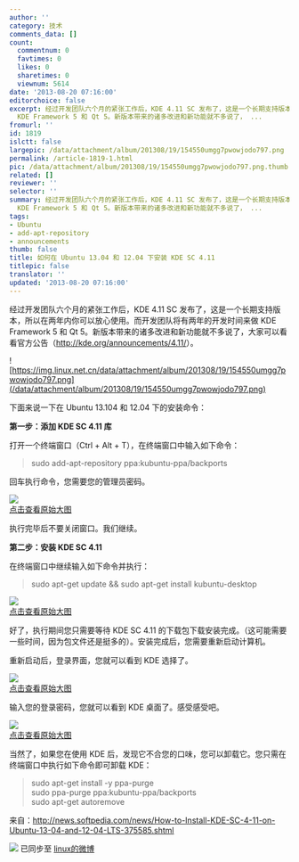 ```yaml
---
author: ''
category: 技术
comments_data: []
count:
  commentnum: 0
  favtimes: 0
  likes: 0
  sharetimes: 0
  viewnum: 5614
date: '2013-08-20 07:16:00'
editorchoice: false
excerpt: 经过开发团队六个月的紧张工作后，KDE 4.11 SC 发布了，这是一个长期支持版本，所以在两年内你可以放心使用。而开发团队将有两年的开发时间来做
  KDE Framework 5 和 Qt 5。新版本带来的诸多改进和新功能就不多说了， ...
fromurl: ''
id: 1819
islctt: false
largepic: /data/attachment/album/201308/19/154550umgg7pwowjodo797.png
permalink: /article-1819-1.html
pic: /data/attachment/album/201308/19/154550umgg7pwowjodo797.png.thumb.jpg
related: []
reviewer: ''
selector: ''
summary: 经过开发团队六个月的紧张工作后，KDE 4.11 SC 发布了，这是一个长期支持版本，所以在两年内你可以放心使用。而开发团队将有两年的开发时间来做
  KDE Framework 5 和 Qt 5。新版本带来的诸多改进和新功能就不多说了， ...
tags:
- Ubuntu
- add-apt-repository
- announcements
thumb: false
title: 如何在 Ubuntu 13.04 和 12.04 下安装 KDE SC 4.11
titlepic: false
translator: ''
updated: '2013-08-20 07:16:00'
---
```


经过开发团队六个月的紧张工作后，KDE 4.11 SC 发布了，这是一个长期支持版本，所以在两年内你可以放心使用。而开发团队将有两年的开发时间来做 KDE Framework 5 和 Qt 5。新版本带来的诸多改进和新功能就不多说了，大家可以看看官方公告（<http://kde.org/announcements/4.11/>）。


![https://img.linux.net.cn/data/attachment/album/201308/19/154550umgg7pwowjodo797.png](/data/attachment/album/201308/19/154550umgg7pwowjodo797.png)


下面来说一下在 Ubuntu 13.104 和 12.04 下的安装命令：


**第一步：添加 KDE SC 4.11 库**


打开一个终端窗口（Ctrl + Alt + T），在终端窗口中输入如下命令：



> 
> sudo add-apt-repository ppa:kubuntu-ppa/backports
> 
> 
> 


回车执行命令，您需要您的管理员密码。


[![](/data/attachment/album/201308/19/154407n2pspg7tspcegrzf.jpg)  
点击查看原始大图](https://img.linux.net.cn/data/attachment/album/201308/19/154407n2pspg7tspcegrzf.jpg)


执行完毕后不要关闭窗口。我们继续。


**第二步：安装 KDE SC 4.11**


在终端窗口中继续输入如下命令并执行：



> 
> sudo apt-get update && sudo apt-get install kubuntu-desktop
> 
> 
> 


[![](/data/attachment/album/201308/19/154410fban7hw4bbs58o5h.jpg)  
点击查看原始大图](https://img.linux.net.cn/data/attachment/album/201308/19/154410fban7hw4bbs58o5h.jpg)


好了，执行期间您只需要等待 KDE SC 4.11 的下载包下载安装完成。（这可能需要一些时间，因为包文件还是挺多的）。安装完成后，您需要重新启动计算机。


重新启动后，登录界面，您就可以看到 KDE 选择了。


[![](/data/attachment/album/201308/19/154413i0gtjq0ot4zg0osj.jpg)  
点击查看原始大图](https://img.linux.net.cn/data/attachment/album/201308/19/154413i0gtjq0ot4zg0osj.jpg)


输入您的登录密码，您就可以看到 KDE 桌面了。感受感受吧。


[![](/data/attachment/album/201308/19/154415zmj33kmnvkrkmkql.jpg)  
点击查看原始大图](https://img.linux.net.cn/data/attachment/album/201308/19/154415zmj33kmnvkrkmkql.jpg)


当然了，如果您在使用 KDE 后，发现它不合您的口味，您可以卸载它。您只需在终端窗口中执行如下命令即可卸载 KDE：



> 
> sudo apt-get install -y ppa-purge  
> sudo ppa-purge ppa:kubuntu-ppa/backports  
> sudo apt-get autoremove
> 
> 
> 


来自：http://news.softpedia.com/news/How-to-Install-KDE-SC-4-11-on-Ubuntu-13-04-and-12-04-LTS-375585.shtml


![](https://img.linux.net.cn/xwb/images/bgimg/icon_logo.png) 已同步至 [linux的微博](http://weibo.com/1772191555)